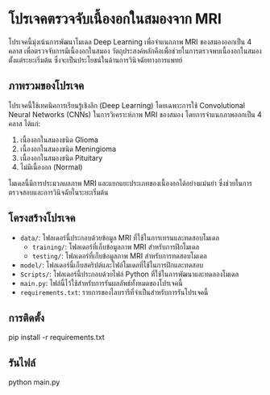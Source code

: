 # โปรเจคตรวจจับเนื้องอกในสมองจาก MRI

โปรเจคนี้มุ่งเน้นการพัฒนาโมเดล Deep Learning เพื่อจำแนกภาพ MRI ของสมองออกเป็น 4 คลาส เพื่อตรวจจับการมีเนื้องอกในสมอง วัตถุประสงค์หลักคือเพื่อช่วยในการตรวจพบเนื้องอกในสมองตั้งแต่ระยะเริ่มต้น ซึ่งจะเป็นประโยชน์ในด้านการวินิจฉัยทางการแพทย์

## ภาพรวมของโปรเจค

โปรเจคนี้ใช้เทคนิคการเรียนรู้เชิงลึก (Deep Learning) โดยเฉพาะการใช้ Convolutional Neural Networks (CNNs) ในการวิเคราะห์ภาพ MRI ของสมอง โดยการจำแนกภาพออกเป็น 4 คลาส ได้แก่:
1. เนื้องอกในสมองชนิด Glioma
2. เนื้องอกในสมองชนิด Meningioma
3. เนื้องอกในสมองชนิด Pituitary
4. ไม่มีเนื้องอก (Normal)

โมเดลนี้มีการประมวลผลภาพ MRI และแยกแยะประเภทของเนื้องอกได้อย่างแม่นยำ ซึ่งช่วยในการตรวจสอบและการวินิจฉัยในระยะเริ่มต้น

## โครงสร้างโปรเจค

- `data/`: โฟลเดอร์นี้ประกอบด้วยข้อมูล MRI ที่ใช้ในการเทรนและทดสอบโมเดล
    - `training/`: โฟลเดอร์ที่เก็บข้อมูลภาพ MRI สำหรับการฝึกโมเดล
    - `testing/`: โฟลเดอร์ที่เก็บข้อมูลภาพ MRI สำหรับการทดสอบโมเดล
- `model/`: โฟลเดอร์นี้เก็บสคริปต์และไฟล์โมเดลที่ใช้ในการฝึกและทดสอบ
- `Scripts/`: โฟลเดอร์นี้ประกอบด้วยไฟล์ Python ที่ใช้ในการพัฒนาและทดลองโมเดล
- `main.py`: ไฟล์นี้ไว้ใช้สำหรับการรันผลลัพธ์ทั้งหมดของโปรเจคนี้
- `requirements.txt`: รายการของไลบรารีที่จำเป็นสำหรับการรันโปรเจคนี้

## การติดตั้ง

pip install -r requirements.txt

## รันไฟล์

python main.py

